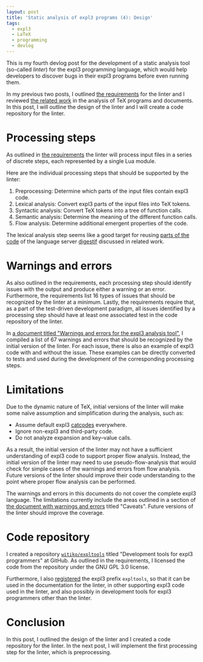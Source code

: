 ```yaml
---
layout: post
title: 'Static analysis of expl3 programs (4): Design'
tags:
  - expl3
  - LaTeX
  - programming
  - devlog
---
```


This is my fourth devlog post for the development of a static analysis tool
(so-called *linter*) for the expl3 programming language, which would help
developers to discover bugs in their expl3 programs before even running them.

In my previous two posts, I outlined [the requirements][1] for the linter and I
reviewed [the related work][2] in the analysis of TeX programs and documents.
In this post, I will outline the design of the linter and I will create a code
repository for the linter.

# Processing steps

As outlined in [the requirements][1] the linter will process input files in a
series of discrete steps, each represented by a single Lua module.

Here are the individual processing steps that should be supported by the linter:

1. Preprocessing: Determine which parts of the input files contain expl3 code.
2. Lexical analysis: Convert expl3 parts of the input files into TeX tokens.
3. Syntactic analysis: Convert TeX tokens into a tree of function calls.
4. Semantic analysis: Determine the meaning of the different function calls.
5. Flow analysis: Determine additional emergent properties of the code.

The lexical analysis step seems like a good target for reusing [parts of the
code][4] of the language server [digestif][5] discussed in related work.

# Warnings and errors

As also outlined in the requirements, each processing step should identify
issues with the output and produce either a warning or an error. Furthermore,
the requirements list 16 types of issues that should be recognized by the linter
at a minimum. Lastly, the requirements require that, as a part of the
test-driven development paradigm, all issues identified by a processing step
should have at least one associated test in the code repository of the linter.

In [a document titled "Warnings and errors for the expl3 analysis tool"][6],
I compiled a list of 67 warnings and errors that should be recognized by the
initial version of the linter. For each issue, there is also an example of
expl3 code with and without the issue. These examples can be directly converted
to tests and used during the development of the corresponding processing steps.

# Limitations

Due to the dynamic nature of TeX, initial versions of the linter will make some
naïve assumption and simplification during the analysis, such as:

- Assume default expl3 [catcodes][8] everywhere.
- Ignore non-expl3 and third-party code.
- Do not analyze expansion and key–value calls.

As a result, the initial version of the linter may not have a sufficient
understanding of expl3 code to support proper flow analysis. Instead, the
initial version of the linter may need to use pseudo-flow-analysis that would
check for simple cases of the warnings and errors from flow analysis. Future
versions of the linter should improve their code understanding to the point
where proper flow analysis can be performed.

The warnings and errors in this documents do not cover the complete expl3
language. The limitations currently include the areas outlined in a section
of [the document with warnings and errors][6] titled "Caveats". Future versions
of the linter should improve the coverage.

# Code repository

I created a repository [`witiko/expltools`][3] titled "Development tools for
expl3 programmers" at GitHub. As outlined in the requirements, I licensed
the code from the repository under the GNU GPL 3.0 license.

Furthermore, I also [registered][7] the expl3 prefix `expltools`, so that it
can be used in the documentation for the linter, in other supporting expl3 code
used in the linter, and also possibly in development tools for expl3
programmers other than the linter.

# Conclusion

In this post, I outlined the design of the linter and I created a code
repository for the linter.
In the next post, I will implement the first processing step for the linter,
which is preprocessing.

 [1]: /Expl3-Linter-2
 [2]: /Expl3-Linter-3
 [3]: https://github.com/Witiko/expltools
 [4]: https://github.com/astoff/digestif/blob/7962d25/digestif/Parser.lua
 [5]: https://ctan.org/pkg/digestif
 [6]: https://github.com/Witiko/expltools/releases/download/latest/warnings-and-errors.pdf
 [7]: https://github.com/latex3/latex3/pull/1556
 [8]: https://en.wikibooks.org/wiki/TeX/catcode

